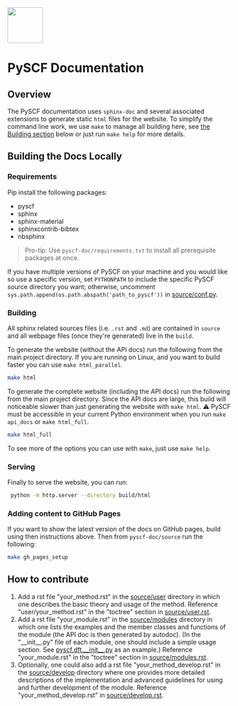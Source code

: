 <div align="left">
  <img src="https://github.com/pyscf/pyscf-doc/blob/master/logo/pyscf-logo.png" height="80px"/>
</div>

PySCF Documentation
===================

## Overview

The PySCF documentation uses `sphinx-doc` and several associated extensions to generate static `html` files for the website.
To simplify the command line work, we use `make` to manage all building here, see [the Building section](#building) below or just run `make help` for more details.

## Building the Docs Locally

### Requirements

Pip install the following packages:

- pyscf
- sphinx
- sphinx-material
- sphinxcontrib-bibtex
- nbsphinx

> Pro-tip: Use `pyscf-doc/requirements.txt` to install all prerequisite packages at once.

If you have multiple versions of PySCF on your machine and you would like so use a specific version, set `PYTHONPATH` to include the specific PySCF source directory you want; otherwise, uncomment `sys.path.append(os.path.abspath('path_to_pyscf'))` in [source/conf.py](source/conf.py).

### Building
All sphinx related sources files (i.e. `.rst` and `.md`) are contained in `source` and all webpage files (once they're generated) live in the `build`.

To generate the website (without the API docs) run the following from the main project directory.
If you are running on Linux, and you want to build faster you can use `make html_parallel`.

```bash
make html
```

To generate the complete website (including the API docs) run the following from the main project directory.
Since the API docs are large, this build will noticeable slower than just generating the website with `make html`.
:warning: PySCF must be accessible in your current Python environment when you run `make api_docs` or `make html_full`.

```bash
make html_full
```

To see more of the options you can use with `make`, just use `make help`.


### Serving
Finally to serve the website, you can run:

```bash
 python -m http.server --directory build/html
```


### Adding content to GitHub Pages

If you want to show the latest version of the docs on GitHub pages, build using then instructions above. Then from `pyscf-doc/source` run the following:

```bash
make gh_pages_setup
```

## How to contribute

1.  Add a rst file \"your\_method.rst\" in the [source/user](source/user/) directory in which one describes the basic theory and usage of the method. Reference \"user/your\_method.rst\" in the \"toctree\" section in [source/user.rst](source/user.rst).
2.  Add a rst file \"your\_module.rst\" in the [source/modules](source/modules/) directory in which one lists the examples and the member classes and functions of the module (the API doc is then generated by autodoc). (In the \"\_\_init\_\_.py\" file of each module, one should include a simple usage section. See [pyscf.dft.\_\_init\_\_.py](https://github.com/pyscf/pyscf/blob/master/pyscf/dft/__init__.py) as an example.) Reference \"your\_module.rst\" in the \"toctree\" section in [source/modules.rst](source/modules.rst).
3.  Optionally, one could also add a rst file \"your\_method\_develop.rst\" in the  [source/develop](source/develop/) directory where one provides more detailed descriptions of the implementation and advanced guidelines for using and further development of the module. Reference \"your\_method\_develop.rst\" in [source/develop.rst](source/develop.rst). 


<!-- ## Adding Blog Posts

Create a new `.md` file in `pyscf-doc/source/posts` and add the following header (modified for your post):

```
---
blogpost: true
date: February 1, 2021
author: James Smith
location: World
category: Tutorial
tags: HF, DFT, MCSCF
language: English
---
```

If you want to write a post in `.rst` that's fine too! Just use the following in your header:

```
:blogpost: true
:date: Oct 10, 2020
:author: Nabil Freij
:location: World
:category: Manual
:language: English
``` -->
